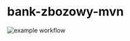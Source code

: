 # bank-zbozowy-mvn
![example workflow](https://github.com/BartkowiakLukasz/bank-zbozowy-mvn/actions/workflows/ci.yml/badge.svg)

